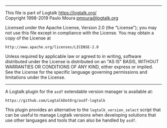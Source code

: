 ________________________________________________________________________

This file is part of Logtalk <https://logtalk.org/>  
Copyright 1998-2019 Paulo Moura <pmoura@logtalk.org>

Licensed under the Apache License, Version 2.0 (the "License");
you may not use this file except in compliance with the License.
You may obtain a copy of the License at

    http://www.apache.org/licenses/LICENSE-2.0

Unless required by applicable law or agreed to in writing, software
distributed under the License is distributed on an "AS IS" BASIS,
WITHOUT WARRANTIES OR CONDITIONS OF ANY KIND, either express or implied.
See the License for the specific language governing permissions and
limitations under the License.
________________________________________________________________________


A Logtalk plugin for the `asdf` extendable version manager is available at:

    https://github.com/LogtalkDotOrg/asdf-logtalk

This plugin provides an alternative to the `logtalk_version_select` script
that can be useful to manage Logtalk versions when developing solutions
that use other languages and tools that can also be handled by `asdf`.
